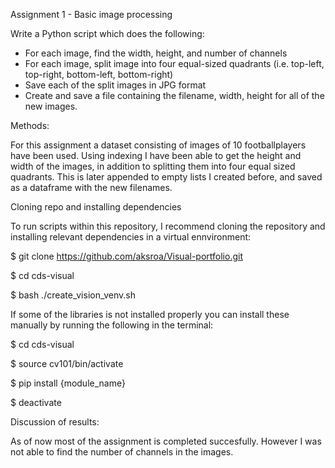 Assignment 1 - Basic image processing

Write a Python script which does the following:

- For each image, find the width, height, and number of channels
- For each image, split image into four equal-sized quadrants (i.e. top-left, top-right, bottom-left, bottom-right)
- Save each of the split images in JPG format
- Create and save a file containing the filename, width, height for all of the new images.


Methods:

For this assignment a dataset consisting of images of 10 footballplayers have been used. Using indexing I have been able to get the height and width of the images, in addition to splitting them into four equal sized quadrants. This is later appended to empty lists I created before, and saved as a dataframe with the new filenames.   

Cloning repo and installing dependencies      


To run scripts within this repository, I recommend cloning the repository and installing relevant dependencies in a virtual ennvironment:     


$ git clone https://github.com/aksroa/Visual-portfolio.git

$ cd cds-visual

$ bash ./create_vision_venv.sh                                                                                                                  

If some of the libraries is not installed properly you can install these manually by running the following in the terminal:                   


$ cd cds-visual

$ source cv101/bin/activate

$ pip install {module_name}

$ deactivate


Discussion of results:

As of now most of the assignment is completed succesfully. However I was not able to find the number of channels in the images.